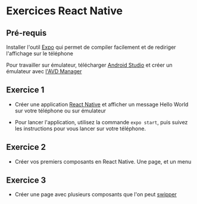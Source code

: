 # Exercices React Native

## Pré-requis

Installer l'outil [Expo](expo.io/tools) qui permet de compiler facilement et de rediriger l'affichage sur
le téléphone

Pour travailler sur émulateur, télécharger [Android Studio](https://developer.android.com/studio) et 
créer un émulateur avec [l'AVD Manager](https://developer.android.com/studio/run/managing-avds)


## Exercice 1

- Créer une application [React Native](https://reactnative.dev/) et 
afficher un message Hello World sur votre téléphone ou sur émulateur

- Pour lancer l'application, utilisez la commande `expo start`, puis suivez les instructions pour vous 
lancer sur votre téléphone. 

## Exercice 2 
   
- Créer vos premiers composants en React Native. Une page, et un menu

## Exercice 3 

- Créer une page avec plusieurs composants que l'on peut [swipper](https://www.npmjs.com/package/react-native-swipe-gestures)
